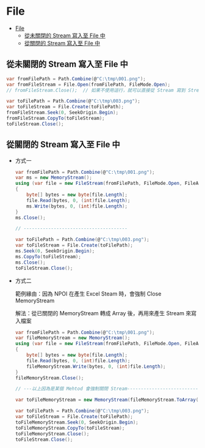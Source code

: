 # File

- [File](#file)
  - [從未關閉的 Stream 寫入至 File 中](#%e5%be%9e%e6%9c%aa%e9%97%9c%e9%96%89%e7%9a%84-stream-%e5%af%ab%e5%85%a5%e8%87%b3-file-%e4%b8%ad)
  - [從關閉的 Stream 寫入至 File 中](#%e5%be%9e%e9%97%9c%e9%96%89%e7%9a%84-stream-%e5%af%ab%e5%85%a5%e8%87%b3-file-%e4%b8%ad)

## 從未關閉的 Stream 寫入至 File 中

```csharp
var fromFilePath = Path.Combine(@"C:\tmp\001.png");
var fromFileStream = File.Open(fromFilePath, FileMode.Open);
// fromFileStream.Close();  // 如果不使用這行，就可以直接從 Stream 寫到 Stream 中

var toFilePath = Path.Combine(@"C:\tmp\003.png");
var toFileStream = File.Create(toFilePath);
fromFileStream.Seek(0, SeekOrigin.Begin);
fromFileStream.CopyTo(toFileStream);
toFileStream.Close();
```

## 從關閉的 Stream 寫入至 File 中

- 方式一

  ```csharp
  var fromFilePath = Path.Combine(@"C:\tmp\001.png");
  var ms = new MemoryStream();
  using (var file = new FileStream(fromFilePath, FileMode.Open, FileAccess.Read))
  {
      byte[] bytes = new byte[file.Length];
      file.Read(bytes, 0, (int)file.Length);
      ms.Write(bytes, 0, (int)file.Length);
  }
  ms.Close();

  // --------------------------------------

  var toFilePath = Path.Combine(@"C:\tmp\003.png");
  var toFileStream = File.Create(toFilePath);
  ms.Seek(0, SeekOrigin.Begin);
  ms.CopyTo(toFileStream);
  ms.Close();
  toFileStream.Close();
  ```

- 方式二

  範例緣由：因為 NPOI 在產生 Excel Steam 時，會強制 Close MemoryStream

  解法：從已關閉的 MemoryStream 轉成 Array 後，再用來產生 Stream 來寫入檔案

  ```csharp
  var fromFilePath = Path.Combine(@"C:\tmp\001.png");
  var fileMemoryStream = new MemoryStream();
  using (var file = new FileStream(fromFilePath, FileMode.Open, FileAccess.Read))
  {
      byte[] bytes = new byte[file.Length];
      file.Read(bytes, 0, (int)file.Length);
      fileMemoryStream.Write(bytes, 0, (int)file.Length);
  }
  fileMemoryStream.Close();

  // ---以上因為是某個 Mehtod 會強制關閉 Stream-----------------------------------

  var toFileMemoryStream = new MemoryStream(fileMemoryStream.ToArray());

  var toFilePath = Path.Combine(@"C:\tmp\003.png");
  var toFileStream = File.Create(toFilePath);
  toFileMemoryStream.Seek(0, SeekOrigin.Begin);
  toFileMemoryStream.CopyTo(toFileStream);
  toFileMemoryStream.Close();
  toFileStream.Close();
  ```
